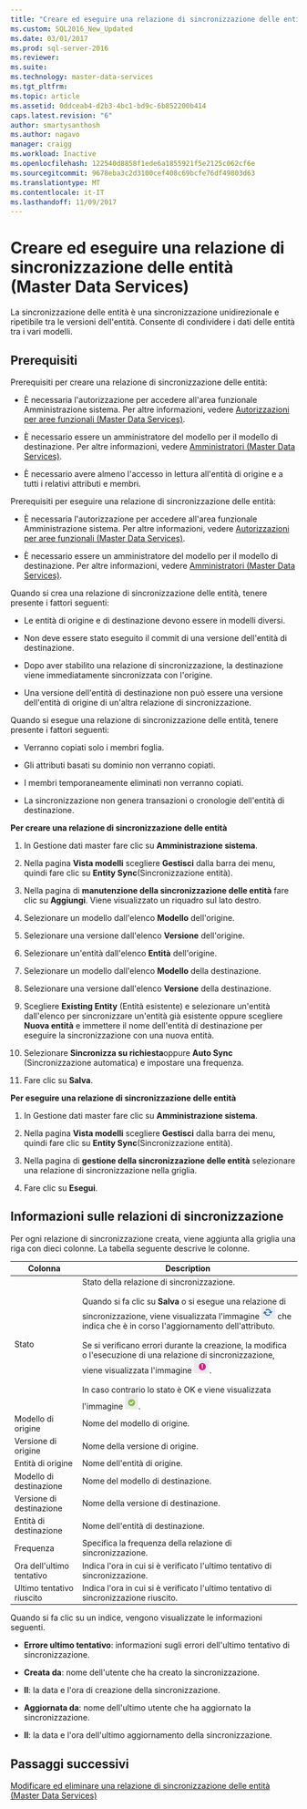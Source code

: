 ```yaml
---
title: "Creare ed eseguire una relazione di sincronizzazione delle entità (Master Data Services) | Microsoft Docs"
ms.custom: SQL2016_New_Updated
ms.date: 03/01/2017
ms.prod: sql-server-2016
ms.reviewer: 
ms.suite: 
ms.technology: master-data-services
ms.tgt_pltfrm: 
ms.topic: article
ms.assetid: 0ddceab4-d2b3-4bc1-bd9c-6b852200b414
caps.latest.revision: "6"
author: smartysanthosh
ms.author: nagavo
manager: craigg
ms.workload: Inactive
ms.openlocfilehash: 122540d8858f1ede6a1855921f5e2125c062cf6e
ms.sourcegitcommit: 9678eba3c2d3100cef408c69bcfe76df49803d63
ms.translationtype: MT
ms.contentlocale: it-IT
ms.lasthandoff: 11/09/2017
---
```

# <a name="create-and-execute-an-entity-sync-relationship-master-data-services"></a>Creare ed eseguire una relazione di sincronizzazione delle entità (Master Data Services)
  La sincronizzazione delle entità è una sincronizzazione unidirezionale e ripetibile tra le versioni dell'entità. Consente di condividere i dati delle entità tra i vari modelli.  
  
## <a name="prerequisites"></a>Prerequisiti  
 Prerequisiti per creare una relazione di sincronizzazione delle entità:  
  
-   È necessaria l'autorizzazione per accedere all'area funzionale Amministrazione sistema. Per altre informazioni, vedere [Autorizzazioni per aree funzionali &#40;Master Data Services&#41;](../master-data-services/functional-area-permissions-master-data-services.md).  
  
-   È necessario essere un amministratore del modello per il modello di destinazione. Per altre informazioni, vedere [Amministratori &#40;Master Data Services&#41;](../master-data-services/administrators-master-data-services.md).  
  
-   È necessario avere almeno l'accesso in lettura all'entità di origine e a tutti i relativi attributi e membri.  
  
 Prerequisiti per eseguire una relazione di sincronizzazione delle entità:  
  
-   È necessaria l'autorizzazione per accedere all'area funzionale Amministrazione sistema. Per altre informazioni, vedere [Autorizzazioni per aree funzionali &#40;Master Data Services&#41;](../master-data-services/functional-area-permissions-master-data-services.md).  
  
-   È necessario essere un amministratore del modello per il modello di destinazione. Per altre informazioni, vedere [Amministratori &#40;Master Data Services&#41;](../master-data-services/administrators-master-data-services.md).  
  
 Quando si crea una relazione di sincronizzazione delle entità, tenere presente i fattori seguenti:  
  
-   Le entità di origine e di destinazione devono essere in modelli diversi.  
  
-   Non deve essere stato eseguito il commit di una versione dell'entità di destinazione.  
  
-   Dopo aver stabilito una relazione di sincronizzazione, la destinazione viene immediatamente sincronizzata con l'origine.  
  
-   Una versione dell'entità di destinazione non può essere una versione dell'entità di origine di un'altra relazione di sincronizzazione.  
  
 Quando si esegue una relazione di sincronizzazione delle entità, tenere presente i fattori seguenti:  
  
-   Verranno copiati solo i membri foglia.  
  
-   Gli attributi basati su dominio non verranno copiati.  
  
-   I membri temporaneamente eliminati non verranno copiati.  
  
-   La sincronizzazione non genera transazioni o cronologie dell'entità di destinazione.  
  
 **Per creare una relazione di sincronizzazione delle entità**  
  
1.  In Gestione dati master fare clic su **Amministrazione sistema**.  
  
2.  Nella pagina **Vista modelli** scegliere **Gestisci** dalla barra dei menu, quindi fare clic su **Entity Sync**(Sincronizzazione entità).  
  
3.  Nella pagina di **manutenzione della sincronizzazione delle entità** fare clic su **Aggiungi**. Viene visualizzato un riquadro sul lato destro.  
  
4.  Selezionare un modello dall'elenco **Modello** dell'origine.  
  
5.  Selezionare una versione dall'elenco **Versione** dell'origine.  
  
6.  Selezionare un'entità dall'elenco **Entità** dell'origine.  
  
7.  Selezionare un modello dall'elenco **Modello** della destinazione.  
  
8.  Selezionare una versione dall'elenco **Versione** della destinazione.  
  
9. Scegliere **Existing Entity** (Entità esistente) e selezionare un'entità dall'elenco per sincronizzare un'entità già esistente oppure scegliere **Nuova entità** e immettere il nome dell'entità di destinazione per eseguire la sincronizzazione con una nuova entità.  
  
10. Selezionare **Sincronizza su richiesta**oppure **Auto Sync** (Sincronizzazione automatica) e impostare una frequenza.  
  
11. Fare clic su **Salva**.  
  
 **Per eseguire una relazione di sincronizzazione delle entità**  
  
1.  In Gestione dati master fare clic su **Amministrazione sistema**.  
  
2.  Nella pagina **Vista modelli** scegliere **Gestisci** dalla barra dei menu, quindi fare clic su **Entity Sync**(Sincronizzazione entità).  
  
3.  Nella pagina di **gestione della sincronizzazione delle entità** selezionare una relazione di sincronizzazione nella griglia.  
  
4.  Fare clic su **Esegui**.  
  
## <a name="sync-relationship-information"></a>Informazioni sulle relazioni di sincronizzazione  
 Per ogni relazione di sincronizzazione creata, viene aggiunta alla griglia una riga con dieci colonne. La tabella seguente descrive le colonne.  
  
|Colonna|Description|  
|------------|-----------------|  
|Stato|Stato della relazione di sincronizzazione.<br /><br /> Quando si fa clic su **Salva** o si esegue una relazione di sincronizzazione, viene visualizzata l'immagine ![Icona di aggiornamento dello stato](../master-data-services/media/mds-statusicon-updating.png "Icona di aggiornamento dello stato") che indica che è in corso l'aggiornamento dell'attributo.<br /><br /> Se si verificano errori durante la creazione, la modifica o l'esecuzione di una relazione di sincronizzazione, viene visualizzata l'immagine ![Icona di errore](../master-data-services/media/mds-statusicon-error.png "Icona di errore").<br /><br /> In caso contrario lo stato è OK e viene visualizzata l'immagine ![Icona di stato OK](../master-data-services/media/mds-statusicon-ok.png "Icona di stato OK").|  
|Modello di origine|Nome del modello di origine.|  
|Versione di origine|Nome della versione di origine.|  
|Entità di origine|Nome dell'entità di origine.|  
|Modello di destinazione|Nome del modello di destinazione.|  
|Versione di destinazione|Nome della versione di destinazione.|  
|Entità di destinazione|Nome dell'entità di destinazione.|  
|Frequenza|Specifica la frequenza della relazione di sincronizzazione.|  
|Ora dell'ultimo tentativo|Indica l'ora in cui si è verificato l'ultimo tentativo di sincronizzazione.|  
|Ultimo tentativo riuscito|Indica l'ora in cui si è verificato l'ultimo tentativo di sincronizzazione riuscito.|  
  
 Quando si fa clic su un indice, vengono visualizzate le informazioni seguenti.  
  
-   **Errore ultimo tentativo**: informazioni sugli errori dell'ultimo tentativo di sincronizzazione.  
  
-   **Creata da**: nome dell'utente che ha creato la sincronizzazione.  
  
-   **Il**: la data e l'ora di creazione della sincronizzazione.  
  
-   **Aggiornata da**: nome dell'ultimo utente che ha aggiornato la sincronizzazione.  
  
-   **Il**: la data e l'ora dell'ultimo aggiornamento della sincronizzazione.  
  
## <a name="next-steps"></a>Passaggi successivi  
 [Modificare ed eliminare una relazione di sincronizzazione delle entità &#40;Master Data Services&#41;](../master-data-services/edit-and-delete-an-entity-sync-relationship-master-data-services.md)  
  
  
